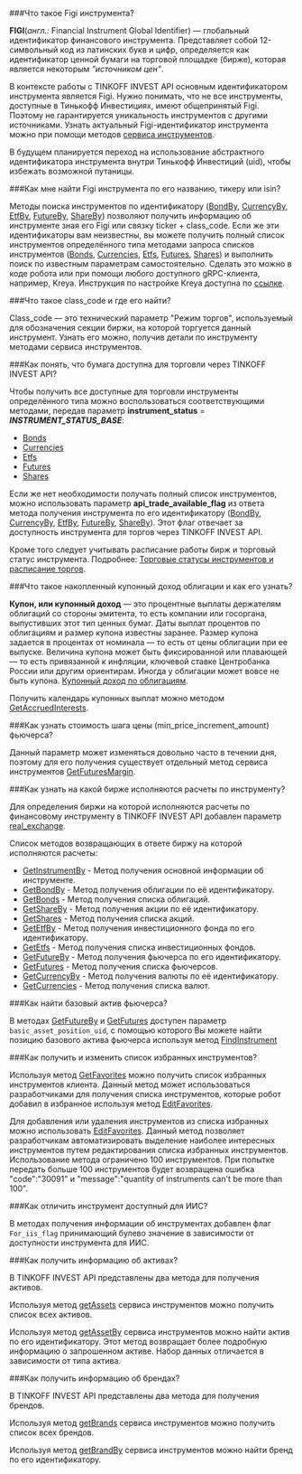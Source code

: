 ###Что такое Figi инструмента? 

**FIGI**(*англ.:* Financial Instrument Global Identifier) — глобальный идентификатор
финансового инструмента. Представляет собой 12-символьный код из латинских букв и цифр,
определяется как идентификатор ценной бумаги на торговой площадке (бирже), которая
является некоторым *"источником цен"*.

В контексте работы с TINKOFF INVEST API основным идентификатором инструмента является Figi.
Нужно понимать, что не все инструменты, доступные в Тинькофф Инвестициях, имеют общепринятый
Figi. Поэтому не гарантируется уникальность инструментов с другими источниками. Узнать актуальный
Figi-идентификатор инструмента можно при помощи методов [сервиса инструментов](/investAPI/instruments/).

В будущем планируется переход на использование абстрактного идентификатора инструмента внутри Тинькофф
Инвестиций (uid), чтобы избежать возможной путаницы. 

###Как мне найти Figi инструмента по его названию, тикеру или isin? 

Методы поиска инструментов по идентификатору ([BondBy](/investAPI/instruments#bondby), 
[CurrencyBy](/investAPI/instruments#currencyby), [EtfBy](/investAPI/instruments#etfby), 
[FutureBy](/instruments#futureby), [ShareBy](/investAPI/instruments#shareby)) позволяют получить 
информацию об инструменте зная его Figi или связку ticker + class_code. Если же эти идентификаторы
вам неизвестны, вы можете получить полный список инструментов определённого типа методами запроса
списков инструментов ([Bonds](/investAPI/instruments#bonds),
[Currencies](/investAPI/instruments#currencies), [Etfs](/investAPI/instruments#etfs),
[Futures](/instruments#futures), [Shares](/investAPI/instruments#shares)) и выполнить поиск по известным
параметрам самостоятельно. Сделать это можно в коде робота или при помощи любого доступного gRPC-клиента,
например, Kreya. Инструкция по настройке Kreya доступна по [ссылке](/investAPI/grpc#kreya).

###Что такое class_code и где его найти? 

Сlass_code — это технический параметр "Режим торгов", используемый для обозначения секции биржи, на
которой торгуется данный инструмент. Узнать его можно, получив детали по инструменту методами сервиса
инструментов.

###Как понять, что бумага доступна для торговли через TINKOFF INVEST API?

Чтобы получить все доступные для торговли инструменты определённого типа можно воспользоваться
соответствующими методами, передав параметр **instrument_status** = ***INSTRUMENT_STATUS_BASE***: 
* [Bonds](/investAPI/instruments#bonds)
* [Currencies](/investAPI/instruments#currencies)
* [Etfs](/investAPI/instruments#etfs)
* [Futures](/instruments#futures)
* [Shares](/investAPI/instruments#shares)

Если же нет необходимости получать полный список инструментов, можно использовать параметр
**api_trade_available_flag** из ответа метода получения инструмента по его идентификатору 
([BondBy](/investAPI/instruments#bondby),
[CurrencyBy](/investAPI/instruments#currencyby), [EtfBy](/investAPI/instruments#etfby),
[FutureBy](/instruments#futureby), [ShareBy](/investAPI/instruments#shareby)). Этот флаг
отвечает за доступность инструмента для торгов через TINKOFF INVEST API.

Кроме того следует учитывать расписание работы бирж и торговый статус инструмента. Подробнее:
[Торговые статусы инструментов и расписание торгов](/investAPI/faq_trading_status/).

###Что такое накопленный купонный доход облигации и как его узнать?

**Купон, или купонный доход** — это процентные выплаты держателям облигаций со стороны эмитента, то есть
компании или госоргана, выпустивших этот тип ценных бумаг.
Даты выплат процентов по облигациям и размер купона известны заранее. Размер купона задается в процентах от
номинала — то есть от цены облигации при ее выпуске. Величина купона может быть фиксированной или плавающей —
то есть привязанной к инфляции, ключевой ставке Центробанка России или другим ориентирам. Иногда у облигации
может вовсе не быть купона. [Купонный доход по облигациям](https://www.tinkoff.ru/invest/account/help/get-profit/coupon-yield).

Получить календарь купонных выплат можно методом [GetAccruedInterests](/investAPI/instruments#getaccruedinterests).

###Как узнать стоимость шага цены (min_price_increment_amount) фьючерса?

Данный параметр может изменяться довольно часто в течении дня, поэтому для его получения существует 
отдельный метод сервиса инструментов [GetFuturesMargin](/investAPI/instruments#getfuturesmargin).

###Как узнать на какой бирже исполняются расчеты по инструменту? 

Для определения биржи на которой исполняются расчеты по финансовому инструменту в TINKOFF INVEST API добавлен параметр [real_exchange](/investAPI/instruments/#realexchange).

Список методов возвращающих в ответе биржу на которой исполняются расчеты:

* [GetInstrumentBy](/investAPI/instruments/#getinstrumentby) - Метод получения основной информации об инструменте.
* [GetBondBy](/investAPI/instruments/#bondby) - Метод получения облигации по её идентификатору.
* [GetBonds](/investAPI/instruments/#bonds) - Метод получения списка облигаций.
* [GetShareBy](/investAPI/instruments/#shareby) - Метод получения акции по её идентификатору.
* [GetShares](/investAPI/instruments/#shares) - Метод получения списка акций.
* [GetEtfBy](/investAPI/instruments/#etfby) - Метод получения инвестиционного фонда по его идентификатору.
* [GetEtfs](/investAPI/instruments/#etfs) - Метод получения списка инвестиционных фондов.
* [GetFutureBy](/investAPI/instruments/#futureby) - Метод получения фьючерса по его идентификатору.
* [GetFutures](/investAPI/instruments/#futures) - Метод получения списка фьючерсов.
* [GetCurrencyBy](/investAPI/instruments/#currencyby) - Метод получения валюты по её идентификатору.
* [GetCurrencies](/investAPI/instruments/#currencies) - Метод получения списка валют.


###Как найти базовый актив фьючерса?

В методах [GetFutureBy](/investAPI/instruments/#futureby) и [GetFutures](/investAPI/instruments/#futures) доступен параметр `basic_asset_position_uid`,
с помощью которого Вы можете найти позицию базового актива фьючерса используя метод [FindInstrument](/investAPI/instruments/#findinstrument)

###Как получить и изменить список избранных инструментов?

Используя метод [GetFavorites](/investAPI/instruments#getfavorites) можно получить список избранных инструментов клиента.
Данный метод может использоваться разработчиками для получения списка инструментов, которые робот добавил в избранное используя метод [EditFavorites](/investAPI/instruments#editfavorites).

Для добавления или удаления инструментов из списка избранных можно использовать [EditFavorites](/investAPI/instruments#editfavorites).
Данный метод позволяет разработчикам автоматизировать выделение наиболее интересных инструментов путем редактирования списка избранных инструментов.
Использование метода ограничено 100 инструментов. При попытке передать больше 100 инструментов будет возвращена ошибка "code":"30091" и "message":"quantity of instruments can't be more than 100".


###Как отличить инструмент доступный для ИИС?

В методах получения информации об инструментах добавлен флаг `For_iis_flag` принимающий булево значение в зависимости от доступности инструмента для ИИС.

###Как получить информацию об активах?

В TINKOFF INVEST API представлены два метода для получения активов.

Используя метод [getAssets](/investAPI/instruments/#getassets) сервиса инструментов можно получить список всех активов.

Используя метод [getAssetBy](/investAPI/instruments/#getassetby) сервиса инструментов можно найти актив по его идентификатору.
Этот метод возвращает более подробную информацию о запрошенном активе. Набор данных отличается в зависимости от типа актива.


###Как получить информацию об брендах?

В TINKOFF INVEST API представлены два метода для получения брендов.

Используя метод [getBrands](/investAPI/instruments/#getbrands) сервиса инструментов можно получить список всех брендов.

Используя метод [getBrandBy](/investAPI/instruments/#getbrandby) сервиса инструментов можно найти бренд по его идентификатору.
